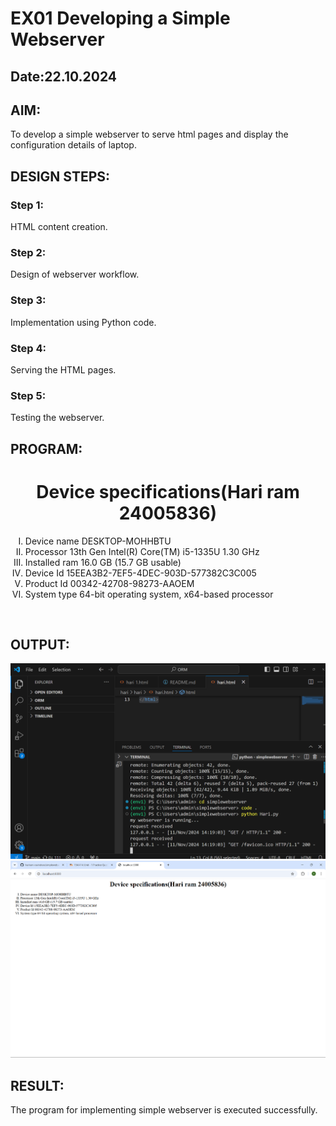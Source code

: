 # EX01 Developing a Simple Webserver
## Date:22.10.2024

## AIM:
To develop a simple webserver to serve html pages and display the configuration details of laptop.

## DESIGN STEPS:
### Step 1: 
HTML content creation.

### Step 2:
Design of webserver workflow.

### Step 3:
Implementation using Python code.

### Step 4:
Serving the HTML pages.

### Step 5:
Testing the webserver.

## PROGRAM:
<html>
    <body>
        <h1 align="center">Device specifications(Hari ram 24005836)</h1>
        <ol type="I" start="1">
            <li>Device name  DESKTOP-MOHHBTU</li>
            <li>Processor  13th Gen Intel(R) Core(TM) i5-1335U   1.30 GHz</li>
            <li>Installed ram  16.0 GB (15.7 GB usable)</li>
            <li>Device Id  15EEA3B2-7EF5-4DEC-903D-577382C3C005</li>
            <li>Product Id  00342-42708-98273-AAOEM</li>
            <li>System type  64-bit operating system, x64-based processor</li>
        </ol>
    </body>
</html>

## OUTPUT:
![alt text](<Screenshot 2024-11-11 144059.png>)
![alt text](<Screenshot 2024-11-11 143939.png>)

## RESULT:
The program for implementing simple webserver is executed successfully.
